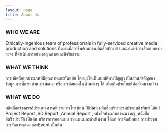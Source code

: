 ```yaml
---
layout: page
title: About Us
---
```

<section>
    <div class="row">
		<div class="4u 6u$(small)">
			<h3>WHO WE ARE </h3>
	 		Ethically-ingenious team of professionals in fully-serviced creative media production and solutions
 			ทีมงานมืออาชีพด้านการผลิตสื่อสร้างสรรและงานบริการสื่อแบบครบวงจร ที่ดำเนินการอย่างชาญฉลาดและมีจริยธรรม
		</div>
		<div class="4u 6u$(small)">
			<h3>WHAT WE THINK</h3>
			การผลิตสื่อทุกประเภทที่มีคุณภาพและทันสมัย โดยมุ่งให้เป็นสมบัติทางปัญญา เป็นส่วนสำคัญของข้อมูล การศึกษา ด้านการพัฒนา  หรือการต่อยอดในด้านต่างๆ ได้ เพื่อเกิดประโยชน์ต่อสังคมวงกว้าง
		</div>
		<div class="4u 6u$(small)">
			<h3>WHAT WE DO</h3>
			ผลิตสื่อสร้างสรรค์ประเภท สารคดี รายการโทรทัศน์  วิดีทัศน์ 
			ผลิตสื่อสร้างสรรค์ประภทสิ่งพิมพ์ ได้แก่ Project Report ,SD Report ,Annual Report ,หนังสือประเภทสาระความรู้ ,หนังสืออัตชีวประวัติ  เป็นต้น
			บริการการออกแบบ วางแผนและดำเนินงาน ได้แก่ การจัดสัมมนา การประชุม การจัดการแสดง และEvent เป็นต้น
		</div>
	</div>
</section>